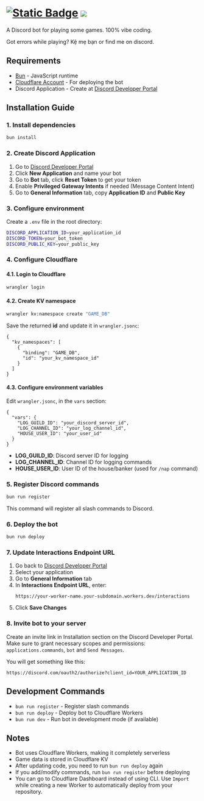 # [<img alt="Static Badge" src="https://img.shields.io/badge/H%C3%A2nbi%235588-Invite-blue?logo=discord">](https://discord.com/oauth2/authorize?client_id=1415887405478580265) ![](https://dcbadge.limes.pink/api/shield/559979358404608001?style=flat)

A Discord bot for playing some games. 100% vibe coding.

Got errors while playing? Kệ mẹ bạn or find me on discord.

## Requirements

- [Bun](https://bun.sh) - JavaScript runtime
- [Cloudflare Account](https://cloudflare.com) - For deploying the bot
- Discord Application - Create at [Discord Developer Portal](https://discord.com/developers/applications)

## Installation Guide

### 1. Install dependencies

```bash
bun install
```

### 2. Create Discord Application

1. Go to [Discord Developer Portal](https://discord.com/developers/applications)
2. Click **New Application** and name your bot
3. Go to **Bot** tab, click **Reset Token** to get your token
4. Enable **Privileged Gateway Intents** if needed (Message Content Intent)
5. Go to **General Information** tab, copy **Application ID** and **Public Key**

### 3. Configure environment

Create a `.env` file in the root directory:

```bash
DISCORD_APPLICATION_ID=your_application_id
DISCORD_TOKEN=your_bot_token
DISCORD_PUBLIC_KEY=your_public_key
```

### 4. Configure Cloudflare

#### 4.1. Login to Cloudflare

```bash
wrangler login
```

#### 4.2. Create KV namespace

```bash
wrangler kv:namespace create "GAME_DB"
```

Save the returned **id** and update it in `wrangler.jsonc`:

```jsonc
{
  "kv_namespaces": [
    {
      "binding": "GAME_DB",
      "id": "your_kv_namespace_id"
    }
  ]
}
```

#### 4.3. Configure environment variables

Edit `wrangler.jsonc`, in the `vars` section:

```jsonc
{
  "vars": {
    "LOG_GUILD_ID": "your_discord_server_id",
    "LOG_CHANNEL_ID": "your_log_channel_id",
    "HOUSE_USER_ID": "your_user_id"
  }
}
```

- **LOG_GUILD_ID**: Discord server ID for logging
- **LOG_CHANNEL_ID**: Channel ID for logging commands
- **HOUSE_USER_ID**: User ID of the house/banker (used for `/nap` command)

### 5. Register Discord commands

```bash
bun run register
```

This command will register all slash commands to Discord.

### 6. Deploy the bot

```bash
bun run deploy
```

### 7. Update Interactions Endpoint URL

1. Go back to [Discord Developer Portal](https://discord.com/developers/applications)
2. Select your application
3. Go to **General Information** tab
4. In **Interactions Endpoint URL**, enter:
   ```
   https://your-worker-name.your-subdomain.workers.dev/interactions
   ```
5. Click **Save Changes**

### 8. Invite bot to your server

Create an invite link in Installation section on the Discord Developer Portal.
Make sure to grant necessary scopes and permissions: `applications.commands`, `bot` and `Send Messages`.


You will get something like this:
```
https://discord.com/oauth2/authorize?client_id=YOUR_APPLICATION_ID
```

## Development Commands

- `bun run register` - Register slash commands
- `bun run deploy` - Deploy bot to Cloudflare Workers
- `bun run dev` - Run bot in development mode (if available)

## Notes

- Bot uses Cloudflare Workers, making it completely serverless
- Game data is stored in Cloudflare KV
- After updating code, you need to run `bun run deploy` again
- If you add/modify commands, run `bun run register` before deploying
- You can go to Cloudflare Dashboard instead of using CLI. Use `Import` while creating a new Worker to automatically deploy from your repository.